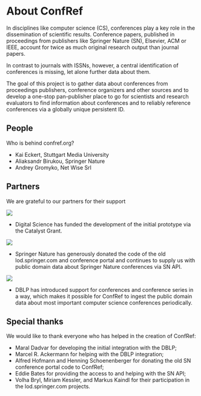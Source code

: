 # About ConfRef

In disciplines like computer science (CS), conferences play a key role in the dissemination of scientific results. Conference papers, published in proceedings from publishers like Springer Nature (SN), Elsevier, ACM or IEEE, account for twice as much original research output than journal papers. 

In contrast to journals with ISSNs, however, a central identification of conferences is missing, let alone further data about them. 

The goal of this project is to gather data about conferences from proceedings publishers, conference organizers and other sources and to develop a one-stop pan-publisher place to go for scientists and research evaluators to find information about conferences and to reliably reference conferences via a globally unique persistent ID.

## People

Who is behind confref.org?

- Kai Eckert, Stuttgart Media University
- Aliaksandr Birukou, Springer Nature
- Andrey Gromyko, Net Wise Srl

## Partners

We are grateful to our partners for their support


![](/img/digital-science-logo.png)

- Digital Science has funded the development of the initial prototype via the Catalyst Grant.

![](/img/logo-springernature.svg)

- Springer Nature has generously donated the code of the old lod.springer.com and conference portal and continues to supply us with public domain data about Springer Nature conferences via SN API.

![](/img/logo-dblp.png)

- DBLP has introduced support for conferences and conference series in a way, which makes it possible for ConfRef to ingest the public domain data about most important computer science conferences periodically.

## Special thanks

We would like to thank everyone who has helped in the creation of ConfRef:

- Maral Dadvar for developing the initial integration with the DBLP;
- Marcel R. Ackermann for helping with the DBLP integration;
- Alfred Hofmann and Henning Schoenenberger for donating the old SN conference portal code to ConfRef;
- Eddie Bates for providing the access to and helping with the SN API;
- Volha Bryl, Miriam Kessler, and Markus Kaindl for their participation in the lod.springer.com projects.
